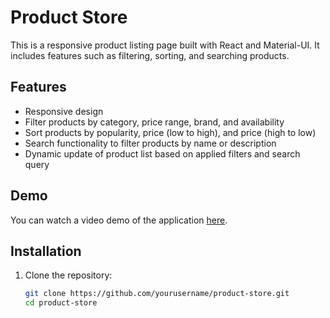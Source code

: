 # Product Store

This is a responsive product listing page built with React and Material-UI. It includes features such as filtering, sorting, and searching products. 

## Features

- Responsive design
- Filter products by category, price range, brand, and availability
- Sort products by popularity, price (low to high), and price (high to low)
- Search functionality to filter products by name or description
- Dynamic update of product list based on applied filters and search query

## Demo

You can watch a video demo of the application [here](https://www.loom.com/share/39316708b60e4064a9497d8ae5803bf7).

## Installation

1. Clone the repository:
   ```bash
   git clone https://github.com/yourusername/product-store.git
   cd product-store
